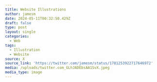 ```yaml
---
title: Website Illustrations
author: jamesm
date: 2024-05-11T00:32:50.429Z
draft: false
type: post
layout: single
categories:
  - Web
tags:
  - Illustration
  - Website
source: X
source_link: 'https://twitter.com/jamesm/status/1781253922717646972'
media: /uploads/twitter.com_GLhJADEbsAA1SvX.jpeg
media_type: image
---
```


